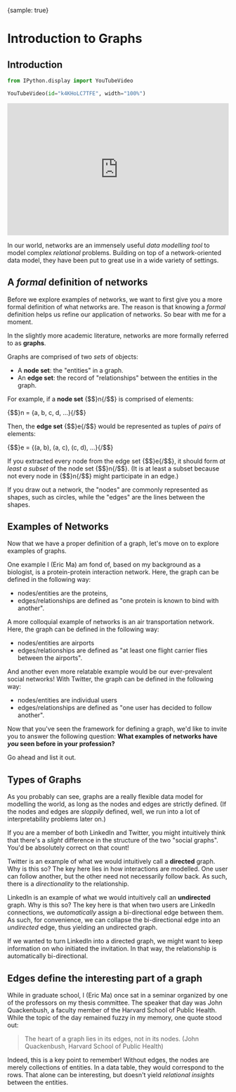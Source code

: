 {sample: true}

# Introduction to Graphs

## Introduction




```python
from IPython.display import YouTubeVideo

YouTubeVideo(id="k4KHoLC7TFE", width="100%")


```





<iframe
    width="100%"
    height="300"
    src="https://www.youtube.com/embed/k4KHoLC7TFE"
    frameborder="0"
    allowfullscreen

></iframe>




In our world, networks are an immensely useful _data modelling tool_
to model complex _relational_ problems.
Building on top of a network-oriented data model,
they have been put to great use in a wide variety of settings.



## A _formal_ definition of networks

Before we explore examples of networks,
we want to first give you a more formal definition
of what networks are.
The reason is that knowing a _formal_ definition
helps us refine our application of networks.
So bear with me for a moment.

In the slightly more academic literature,
networks are more formally referred to as **graphs**.

Graphs are comprised of two _sets_ of objects:

- A **node set**: the "entities" in a graph.
- An **edge set**: the record of "relationships" between the entities in the graph.

For example, if a **node set** {$$}n{/$$} is comprised of elements:

{$$}n = \{a, b, c, d, ...\}{/$$}

Then, the **edge set** {$$}e{/$$} would be represented as tuples of _pairs_ of elements:

{$$}e = \{(a, b), (a, c), (c, d), ...\}{/$$}

If you extracted every node from the edge set {$$}e{/$$},
it should form _at least a subset_ of the node set {$$}n{/$$}.
(It is at least a subset because not every node in {$$}n{/$$} might participate in an edge.)

If you draw out a network, the "nodes" are commonly represented as shapes, such as circles,
while the "edges" are the lines between the shapes.



## Examples of Networks

Now that we have a proper definition of a graph,
let's move on to explore examples of graphs.

One example I (Eric Ma) am fond of, based on my background as a biologist,
is a protein-protein interaction network.
Here, the graph can be defined in the following way:

- nodes/entities are the proteins,
- edges/relationships are defined as "one protein is known to bind with another".

A more colloquial example of networks is an air transportation network.
Here, the graph can be defined in the following way:

- nodes/entities are airports
- edges/relationships are defined as "at least one flight carrier flies between the airports".

And another even more relatable example would be our ever-prevalent social networks!
With Twitter, the graph can be defined in the following way:

- nodes/entities are individual users
- edges/relationships are defined as "one user has decided to follow another".

Now that you've seen the framework for defining a graph,
we'd like to invite you to answer the following question:
**What examples of networks have _you_ seen before in your profession?**

Go ahead and list it out.



## Types of Graphs

As you probably can see, graphs are a really flexible data model
for modelling the world,
as long as the nodes and edges are strictly defined.
(If the nodes and edges are _sloppily_ defined,
well, we run into a lot of interpretability problems later on.)

If you are a member of both LinkedIn and Twitter,
you might intuitively think that there's a _slight_ difference
in the structure of the two "social graphs".
You'd be absolutely correct on that count!

Twitter is an example of what we would intuitively call a **directed** graph.
Why is this so?
The key here lies in how interactions are modelled.
One user can follow another, but the other need not necessarily follow back.
As such, there is a _directionality_ to the relationship.

LinkedIn is an example of what we would intuitively call an **undirected** graph.
Why is this so?
The key here is that when two users are LinkedIn connections,
we _automatically_ assign a bi-directional edge between them.
As such, for convenience, we can collapse the bi-directional edge
into an _undirected_ edge,
thus yielding an undirected graph.

If we wanted to turn LinkedIn into a directed graph,
we might want to keep information on who initiated the invitation.
In that way, the relationship is automatically bi-directional.



## Edges define the interesting part of a graph

While in graduate school, I (Eric Ma) once sat in a seminar
organized by one of the professors on my thesis committee.
The speaker that day was John Quackenbush,
a faculty member of the Harvard School of Public Health.
While the topic of the day remained fuzzy in my memory,
one quote stood out:

> The heart of a graph lies in its edges, not in its nodes.
> (John Quackenbush, Harvard School of Public Health)

Indeed, this is a key point to remember!
Without edges, the nodes are merely collections of entities.
In a data table, they would correspond to the rows.
That alone can be interesting,
but doesn't yield _relational insights_ between the entities.


